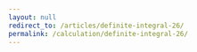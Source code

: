 ```yaml
---
layout: null
redirect_to: /articles/definite-integral-26/
permalink: /calculation/definite-integral-26/
---
```

